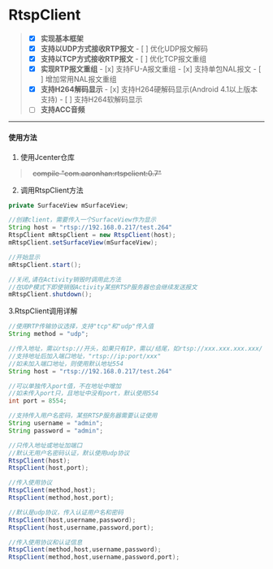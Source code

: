 # RtspClient


>   - [x] **实现基本框架**
>   - [x] **支持以UDP方式接收RTP报文**
    - [ ] 优化UDP报文解码
>   - [x] **支持以TCP方式接收RTP报文**
    - [ ] 优化TCP报文重组
>   - [x] **实现RTP报文重组**
    - [x] 支持FU-A报文重组
    - [x] 支持单包NAL报文
    - [ ] 增加常用NAL报文重组
>   - [x] **支持H264解码显示**
    - [x] 支持H264硬解码显示(Android 4.1以上版本支持)
    - [ ] 支持H264软解码显示
>   - [ ] **支持ACC音频**

----

#### 使用方法

1. 使用Jcenter仓库
>   ~~compile "com.aaronhan:rtspclient:0.7"~~
	
2. 调用RtspClient方法
```java
private SurfaceView mSurfaceView;

//创建client，需要传入一个SurfaceView作为显示
String host = "rtsp://192.168.0.217/test.264"
RtspClient mRtspClient = new RtspClient(host);
mRtspClient.setSurfaceView(mSurfaceView);

//开始显示
mRtspClient.start();

//关闭,请在Activity销毁时调用此方法
//在UDP模式下即使销毁Activity某些RTSP服务器也会继续发送报文
mRtspClient.shutdown();
```
3.RtspClient调用详解
```java
//使用RTP传输协议选择，支持"tcp"和"udp"传入值
String method = "udp";

//传入地址，需以rtsp://开头，如果只有IP，需以/结尾，如rtsp://xxx.xxx.xxx.xxx/
//支持地址后加入端口地址，"rtsp://ip:port/xxx"
//如未加入端口地址，则使用默认地址554
String host = "rtsp://192.168.0.217/test.264"

//可以单独传入port值，不在地址中增加
//如未传入port只，且地址中没有port，默认使用554
int port = 8554;

//支持传入用户名密码，某些RTSP服务器需要认证使用
String username = "admin";
String password = "admin";

//只传入地址或地址加端口
//默认无用户名密码认证，默认使用udp协议
RtspClient(host);
RtspClient(host,port);

//传入使用协议
RtspClient(method,host);
RtspClient(method,host,port);

//默认是udp协议，传入认证用户名和密码
RtspClient(host,username,password);
RtspClient(host,username,password,port);

//传入使用协议和认证信息
RtspClient(method,host,username,password);
RtspClient(method,host,username,password,port);
```
